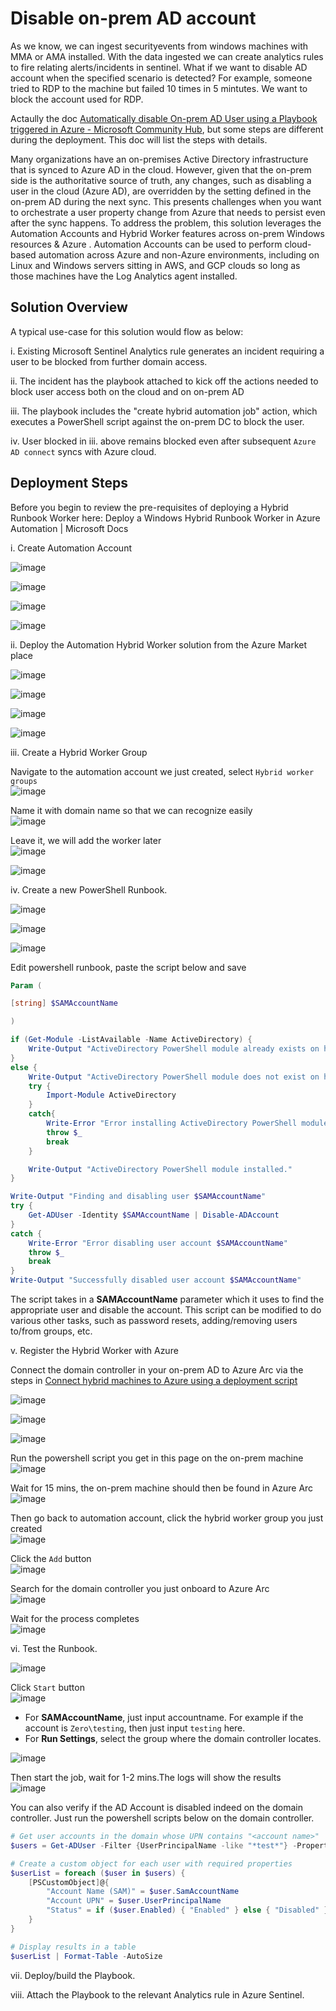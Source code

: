 # Disable on-prem AD account

As we know, we can ingest securityevents from windows machines with MMA or AMA installed. With the data ingested we can create analytics rules to fire relating alerts/incidents in sentinel. What if we want to disable AD account when the specified scenario is detected? For example, someone tried to RDP to the machine but failed 10 times in 5 mintutes. We want to block the account used for RDP.

Actaully the doc [Automatically disable On-prem AD User using a Playbook triggered in Azure - Microsoft Community Hub](https://techcommunity.microsoft.com/t5/microsoft-sentinel-blog/automatically-disable-on-prem-ad-user-using-a-playbook-triggered/ba-p/2098272), but some steps are different during the deployment. This doc will list the steps with details.


Many organizations have an on-premises Active Directory infrastructure that is synced to Azure AD in the cloud. However, given that the on-prem side is the authoritative source of truth, any changes, such as disabling a user in the cloud (Azure AD), are overridden by the setting defined in the on-prem AD during the next sync. This presents challenges when you want to orchestrate a user property change from Azure that needs to persist even after the sync happens.  To address the problem, this solution leverages the Automation Accounts and Hybrid Worker features across on-prem Windows resources & Azure . Automation Accounts can be used to perform cloud-based automation across Azure and non-Azure environments, including on Linux and Windows servers sitting in AWS, and GCP clouds so long as those machines have the Log Analytics agent installed.


## Solution Overview

A typical use-case for this solution would flow as below:

i. Existing Microsoft Sentinel Analytics rule generates an incident requiring a user to be blocked from further domain access.

ii. The incident has the playbook attached to kick off the actions needed to block user access both on the cloud and on on-prem AD 

iii. The playbook includes the "create hybrid automation job" action, which executes a PowerShell script against the on-prem DC to block the user. 

iv. User blocked in iii. above remains blocked even after subsequent `Azure AD connect` syncs with Azure cloud.


## Deployment Steps 

Before you begin to review the pre-requisites of deploying a Hybrid Runbook Worker here: Deploy a Windows Hybrid Runbook Worker in Azure Automation | Microsoft Docs

i. Create Automation Account

![image](https://github.com/guguji666666/GJS-Sentinel-Tips/assets/96930989/15b62a40-fe22-48de-9386-adddb44adfa8)

![image](https://github.com/guguji666666/GJS-Sentinel-Tips/assets/96930989/7a71ea31-11fc-47ff-9771-0dbe105cc406)

![image](https://github.com/guguji666666/GJS-Sentinel-Tips/assets/96930989/2b68cf1f-1f1e-4b4c-b3a2-9323989459a1)

![image](https://github.com/guguji666666/GJS-Sentinel-Tips/assets/96930989/a895d981-a920-4b3e-ae08-0ecd5c3551d2)


ii. Deploy the Automation Hybrid Worker solution from the Azure Market place

![image](https://github.com/guguji666666/GJS-Sentinel-Tips/assets/96930989/cdb8e973-b891-4dd4-a2e5-a42666d4bb78)

![image](https://github.com/guguji666666/GJS-Sentinel-Tips/assets/96930989/0b650527-7350-4c00-94aa-7aa0a16f6e26)

![image](https://github.com/guguji666666/GJS-Sentinel-Tips/assets/96930989/28a49c62-17be-49a8-acd6-1098494a666c)

![image](https://github.com/guguji666666/GJS-Sentinel-Tips/assets/96930989/6d81c4b5-cc6e-4cfc-842d-9944a4bfd6c1)


iii. Create a Hybrid Worker Group

Navigate to the automation account we just created, select `Hybrid worker groups` <br>
![image](https://github.com/guguji666666/GJS-Sentinel-Tips/assets/96930989/bcc06d0d-854f-416c-bea4-00d6b46a8912)

Name it with domain name so that we can recognize easily <br>
![image](https://github.com/guguji666666/GJS-Sentinel-Tips/assets/96930989/fab1bc98-f8e3-4a4e-a665-949cf661f958)

Leave it, we will add the worker later <br>
![image](https://github.com/guguji666666/GJS-Sentinel-Tips/assets/96930989/333016c4-f688-4c0f-a21d-8bfefff687d1)

![image](https://github.com/guguji666666/GJS-Sentinel-Tips/assets/96930989/5b2cb77e-f620-499d-aabe-fe29a7858a3d)


iv. Create a new PowerShell Runbook.

![image](https://github.com/guguji666666/GJS-Sentinel-Tips/assets/96930989/4488923e-5174-4494-94d2-3c4fbe31f198)

![image](https://github.com/guguji666666/GJS-Sentinel-Tips/assets/96930989/c8307427-74c5-4bd7-900a-279b867e6d7a)

![image](https://github.com/guguji666666/GJS-Sentinel-Tips/assets/96930989/0ca1c073-75e4-4731-ad01-30d4fa4720a3)

Edit powershell runbook, paste the script below and save <br>
```powershell
Param (

[string] $SAMAccountName

)

if (Get-Module -ListAvailable -Name ActiveDirectory) {
    Write-Output "ActiveDirectory PowerShell module already exists on host."
} 
else {
    Write-Output "ActiveDirectory PowerShell module does not exist on host. Installing..."
    try {
        Import-Module ActiveDirectory
    }
    catch{
        Write-Error "Error installing ActiveDirectory PowerShell module."
        throw $_
        break
    }

    Write-Output "ActiveDirectory PowerShell module installed."
}

Write-Output "Finding and disabling user $SAMAccountName"
try {
    Get-ADUser -Identity $SAMAccountName | Disable-ADAccount
}
catch {
    Write-Error "Error disabling user account $SAMAccountName"
    throw $_
    break
}
Write-Output "Successfully disabled user account $SAMAccountName"
```

The script takes in a **SAMAccountName** parameter which it uses to find the appropriate user and disable the account. This script can be modified to do various other tasks, such as password resets, adding/removing users to/from groups, etc.

v. Register the Hybrid Worker with Azure

Connect the domain controller in your on-prem AD to Azure Arc via the steps in [Connect hybrid machines to Azure using a deployment script](https://learn.microsoft.com/en-us/azure/azure-arc/servers/onboard-portal#generate-the-installation-script-from-the-azure-portal)

![image](https://github.com/guguji666666/GJS-Sentinel-Tips/assets/96930989/ab36e054-a7a3-490e-8c13-2eaf6af0b7c7)

![image](https://github.com/guguji666666/GJS-Sentinel-Tips/assets/96930989/dfa83de8-feb7-4064-8cd8-9af494ce41e4)

![image](https://github.com/guguji666666/GJS-Sentinel-Tips/assets/96930989/920ac605-5298-44a7-962d-9be7be88d16d)

Run the powershell script you get in this page on the on-prem machine <br>
![image](https://github.com/guguji666666/GJS-Sentinel-Tips/assets/96930989/9431cea3-9023-4d0a-a951-528b3d9265dd)

Wait for 15 mins, the on-prem machine should then be found in Azure Arc <br>
![image](https://github.com/guguji666666/GJS-Sentinel-Tips/assets/96930989/c290c842-3e86-4cf5-a713-53bc72965488)


Then go back to automation account, click the hybrid worker group you just created <br>
![image](https://github.com/guguji666666/GJS-Sentinel-Tips/assets/96930989/cc0666b5-019f-4d90-9ca5-8d74add1c6a4)

Click the `Add` button <br>
![image](https://github.com/guguji666666/GJS-Sentinel-Tips/assets/96930989/1dbcad76-eacf-4212-8f78-e37202fd40e0)

Search for the domain controller you just onboard to Azure Arc <br>
![image](https://github.com/guguji666666/GJS-Sentinel-Tips/assets/96930989/c20034b5-f7a9-41d0-bdc5-8a6aef8ff5d4)

Wait for the process completes <br>
![image](https://github.com/guguji666666/GJS-Sentinel-Tips/assets/96930989/fd4da2e0-f4cc-4e7f-aa16-2581c2c9bbc9)


vi. Test the Runbook.

![image](https://github.com/guguji666666/GJS-Sentinel-Tips/assets/96930989/66fd74bc-5e93-43c5-a291-5befff25832e)

Click `Start` button <br>
![image](https://github.com/guguji666666/GJS-Sentinel-Tips/assets/96930989/06348909-1ad4-41c8-a4b0-00e7c6ba6b38)

* For **SAMAccountName**, just input accountname. For example if the account is `Zero\testing`, then just input `testing` here.
* For **Run Settings**, select the group where the domain controller locates.

![image](https://github.com/guguji666666/GJS-Sentinel-Tips/assets/96930989/cac7f561-9dff-47b9-b711-34a9ba5ea9e6)

Then start the job, wait for 1-2 mins.The logs will show the results <br>
![image](https://github.com/guguji666666/GJS-Sentinel-Tips/assets/96930989/8ed503a1-3365-47c8-ac5c-37db93fa8854)

You can also verify if the AD Account is disabled indeed on the domain controller. Just run the powershell scripts below on the domain controller.
```powershell
# Get user accounts in the domain whose UPN contains "<account name>"
$users = Get-ADUser -Filter {UserPrincipalName -like "*test*"} -Properties SamAccountName, UserPrincipalName, Enabled

# Create a custom object for each user with required properties
$userList = foreach ($user in $users) {
    [PSCustomObject]@{
        "Account Name (SAM)" = $user.SamAccountName
        "Account UPN" = $user.UserPrincipalName
        "Status" = if ($user.Enabled) { "Enabled" } else { "Disabled" }
    }
}

# Display results in a table
$userList | Format-Table -AutoSize
```



vii. Deploy/build the Playbook.

viii. Attach the Playbook to the relevant Analytics rule in Azure Sentinel.
